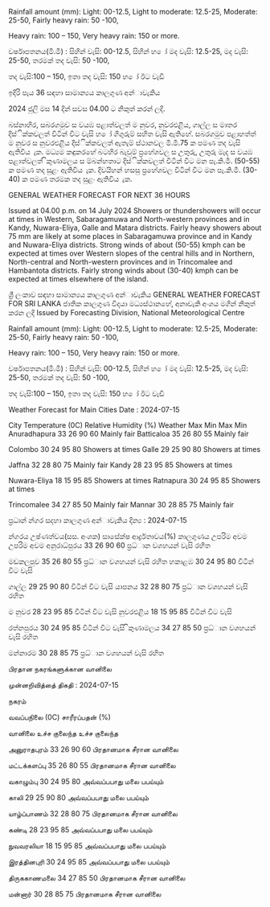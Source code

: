 Rainfall amount (mm): Light: 00-12.5, Light to moderate: 12.5-25, Moderate: 25-50, Fairly heavy rain: 50 -100,

Heavy rain: 100 – 150, Very heavy rain: 150 or more.

වර්ෂාපතනය(මි.මී) : සිහින් වැසි: 00-12.5, සිහින් හ ෝ මද වැසි: 12.5-25, මද වැසි: 25-50, තරමක් තද වැසි: 50 -100,

තද වැසි:100 – 150, ඉතා තද වැසි: 150 හ ෝ ඊට වැඩි

ඉදිරි පැය 36 සඳහා සාමාන්‍යය කාලගුණ අන්‍ාවැකිය

2024 ජුලි මස 14 දින්‍ සවස 04.00 ට නිකුත් කරන්‍ ලදි.

බස්නාහිර, සබරගමුව ස වයඹ පළාත්වලත් ම නුවර, නුවරඑළිය, ගාල්ල ස මාතර දිස්ික්කවලත් විටින් විට වැසි හ ෝ ගිගුරුම් සහිත වැසි ඇතිහේ. සබරගමුව පළාහත්ත් ම නුවර ස නුවරඑළිය දිස්ික්කවලත් ඇතැම් ස්ථානවල මි.මී.75 ක පමණ තද වැසි ඇතිවිය ැක. මධ්‍යම කඳුකරහේ බටහිර බැවුම් ප්‍රහේශවල ස උතුරු, උතුරු මැද ස වයඹ පළාත්වලත් ිකුණාමලය ස ම්බන්හතාට දිස්ික්කවලත් විටින් විට මන පැ.කි.මී. (50-55) ක පමණ තද සුළං ඇතිවිය ැක. දිවයිහන් හසසු ප්‍රහේශවල විටින් විට මන පැ.කි.මී. (30-40) ක පමණ තරමක තද සුළං ඇතිවිය ැක.

GENERAL WEATHER FORECAST FOR NEXT 36 HOURS

Issued at 04.00 p.m. on 14 July 2024 Showers or thundershowers will occur at times in Western, Sabaragamuwa and North-western provinces and in Kandy, Nuwara-Eliya, Galle and Matara districts. Fairly heavy showers about 75 mm are likely at some places in Sabaragamuwa province and in Kandy and Nuwara-Eliya districts. Strong winds of about (50-55) kmph can be expected at times over Western slopes of the central hills and in Northern, North-central and North-western provinces and in Trincomalee and Hambantota districts. Fairly strong winds about (30-40) kmph can be expected at times elsewhere of the island.

ශ්‍රී ලංකාව සඳහා සාමාන්‍යය කාලගුණ අන්‍ාවැකිය GENERAL WEATHER FORECAST FOR SRI LANKA ජාතික කාලගුණ විදයා මධ්‍යස්ථානහේ, අනාවැකි අංශය මගින් නිකුත් කරන ලදි Issued by Forecasting Division, National Meteorological Centre

Rainfall amount (mm): Light: 00-12.5, Light to moderate: 12.5-25, Moderate: 25-50, Fairly heavy rain: 50 -100,

Heavy rain: 100 – 150, Very heavy rain: 150 or more.

වර්ෂාපතනය(මි.මී) : සිහින් වැසි: 00-12.5, සිහින් හ ෝ මද වැසි: 12.5-25, මද වැසි: 25-50, තරමක් තද වැසි: 50 -100,

තද වැසි:100 – 150, ඉතා තද වැසි: 150 හ ෝ ඊට වැඩි

Weather Forecast for Main Cities Date : 2024-07-15

City Temperature (0C) Relative Humidity (%) Weather Max Min Max Min Anuradhapura 33 26 90 60 Mainly fair Batticaloa 35 26 80 55 Mainly fair

Colombo 30 24 95 80 Showers at times Galle 29 25 90 80 Showers at times

Jaffna 32 28 80 75 Mainly fair Kandy 28 23 95 85 Showers at times

Nuwara-Eliya 18 15 95 85 Showers at times Ratnapura 30 24 95 85 Showers at times

Trincomalee 34 27 85 50 Mainly fair Mannar 30 28 85 75 Mainly fair

ප්‍රධාන්‍ න්‍ගර සදහා කාලගුණ අන්‍ාවැකිය දින්‍ය : 2024-07-15

න්‍ගරය උෂ්ණත්වය(සස. අංශක) සාසේක්ෂ ආර්ද්‍රතාවය(%) කාලගුණය උපරිම අවම උපරිම අවම අනුරාධ්‍පුරය 33 26 90 60 ප්‍රධ්‍ාන වශහයන් වැසි රහිත

මඩකලපුව 35 26 80 55 ප්‍රධ්‍ාන වශහයන් වැසි රහිත හකාළඹ 30 24 95 80 විටින් විට වැසි

ගාල්ල 29 25 90 80 විටින් විට වැසි යාපනය 32 28 80 75 ප්‍රධ්‍ාන වශහයන් වැසි රහිත

ම නුවර 28 23 95 85 විටින් විට වැසි නුවරඑළිය 18 15 95 85 විටින් විට වැසි

රත්නපුරය 30 24 95 85 විටින් විට වැසි ිකුණාමලය 34 27 85 50 ප්‍රධ්‍ාන වශහයන් වැසි රහිත

මන්නාරම 30 28 85 75 ප්‍රධ්‍ාන වශහයන් වැසි රහිත

பிரதான நகரங்களுக்கான வானிலை

முன்னறிவித்தை் திகதி : 2024-07-15

நகரம்

வவப்பநிலை (0C) சாரீரப்பதன் (%)

வானிலை உச்ச குலைந்த உச்ச குலைந்த

அனுராதபுரம் 33 26 90 60 பிரதானமாக சீரான வானிலை

மட்டக்களப்பு 35 26 80 55 பிரதானமாக சீரான வானிலை

வகாழும்பு 30 24 95 80 அவ்வப்பபாது மலை பபய்யும்

காலி 29 25 90 80 அவ்வப்பபாது மலை பபய்யும்

யாழ்ப்பாணம் 32 28 80 75 பிரதானமாக சீரான வானிலை

கண்டி 28 23 95 85 அவ்வப்பபாது மலை பபய்யும்

நுவவரலியா 18 15 95 85 அவ்வப்பபாது மலை பபய்யும்

இரத்தினபுரி 30 24 95 85 அவ்வப்பபாது மலை பபய்யும்

திருககாணமலை 34 27 85 50 பிரதானமாக சீரான வானிலை

மன்னார் 30 28 85 75 பிரதானமாக சீரான வானிலை